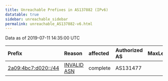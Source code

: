```yaml
---
title: Unreachable Prefixes in AS137882 (IPv6)
datatable: true
sidebar: unreachable_sidebar
permalink: unreachable_AS137882-v6.html
---
```


Data as of 2019-07-11 14:35:00 UTC


<div class="datatable-begin"></div>

| Prefix                                                           | Reason                                                                                                      | affected   | Authorized AS   |   MaxLength | Anchor                                         |   unreachable /48s |
|:-----------------------------------------------------------------|:------------------------------------------------------------------------------------------------------------|:-----------|:----------------|------------:|:-----------------------------------------------|-------------------:|
| [2a09:4bc7:d020::/44](https://stat.ripe.net/2a09:4bc7:d020::/44) | [INVALID ASN](https://rpki-validator.ripe.net/announcement-preview?asn=AS137882&prefix=2a09:4bc7:d020::/44) | complete   | AS131477        |          44 | [RIPE](unreachable_RIPE_NCC_RPKI_Root-v6.html) |                 16 |

<div class="datatable-end"></div>